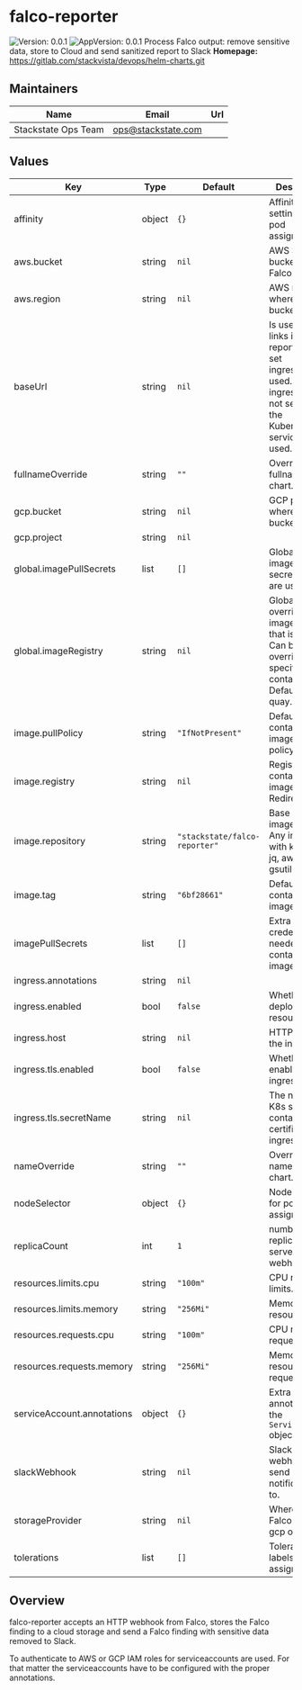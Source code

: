 # falco-reporter

![Version: 0.0.1](https://img.shields.io/badge/Version-0.0.1-informational?style=flat-square) ![AppVersion: 0.0.1](https://img.shields.io/badge/AppVersion-0.0.1-informational?style=flat-square)
Process Falco output: remove sensitive data, store to Cloud and send sanitized report to Slack
**Homepage:** <https://gitlab.com/stackvista/devops/helm-charts.git>
## Maintainers

| Name | Email | Url |
| ---- | ------ | --- |
| Stackstate Ops Team | <ops@stackstate.com> |  |

## Values

| Key | Type | Default | Description |
|-----|------|---------|-------------|
| affinity | object | `{}` | Affinity settings for pod assignment. |
| aws.bucket | string | `nil` | AWS S3 bucket to store Falco reports |
| aws.region | string | `nil` | AWS region where the bucket resides |
| baseUrl | string | `nil` | Is used to build links in Slack reports. If not set ingress.host is used. If ingress.host is not set then the Kubernetes service is used. |
| fullnameOverride | string | `""` | Override the fullname of the chart. |
| gcp.bucket | string | `nil` | GCP project where the bucket resides |
| gcp.project | string | `nil` |  |
| global.imagePullSecrets | list | `[]` | Globally add image pull secrets that are used. |
| global.imageRegistry | string | `nil` | Globally override the image registry that is used. Can be overridden by specific containers. Defaults to quay.io |
| image.pullPolicy | string | `"IfNotPresent"` | Default container image pull policy. |
| image.registry | string | `nil` | Registry containing the image for the Redirector |
| image.repository | string | `"stackstate/falco-reporter"` | Base container image registry. Any image with kubectl, jq, aws-cli and gsutil will do. |
| image.tag | string | `"6bf28661"` | Default container image tag. |
| imagePullSecrets | list | `[]` | Extra secrets / credentials needed for container image registry. |
| ingress.annotations | string | `nil` |  |
| ingress.enabled | bool | `false` | Whether to deploy Ingress resource. |
| ingress.host | string | `nil` | HTTP host for the ingress. |
| ingress.tls.enabled | bool | `false` | Whether to enable TLS for ingress. |
| ingress.tls.secretName | string | `nil` | The name of K8s secrets containing SSL certificate for ingress. |
| nameOverride | string | `""` | Override the name of the chart. |
| nodeSelector | object | `{}` | Node labels for pod assignment. |
| replicaCount | int | `1` | number of replicas to serve webhook |
| resources.limits.cpu | string | `"100m"` | CPU resource limits. |
| resources.limits.memory | string | `"256Mi"` | Memory resource limits. |
| resources.requests.cpu | string | `"100m"` | CPU resource requests. |
| resources.requests.memory | string | `"256Mi"` | Memory resource requests. |
| serviceAccount.annotations | object | `{}` | Extra annotations for the `ServiceAccount` object. |
| slackWebhook | string | `nil` | Slack incoming webhook to send notifications to. |
| storageProvider | string | `nil` | Where to save Falco reports: gcp or aws |
| tolerations | list | `[]` | Toleration labels for pod assignment. |

## Overview
falco-reporter accepts an HTTP webhook from Falco, stores the Falco finding to a cloud storage and send a Falco finding with sensitive data removed to Slack.

To authenticate to AWS or GCP IAM roles for serviceaccounts are used. For that matter the serviceaccounts have to be configured with the proper annotations.
